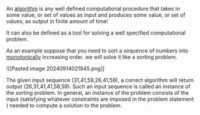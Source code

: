An [algorithm]() is any well defined computational procedure that takes in some value, or set of values as input and produces some value, or set of values, as output in finite amount of time!

It can also be defined as a tool for solving a well specified computational problem. 

As an example suppose that you need to sort a sequence of numbers into [monotonically](monotonic) increasing order. we will solve it like a sorting problem.
 
![[Pasted image 20240914021945.png]]

The given input sequence (31,41,59,26,41,58), a correct algorithm will return output (26,31,41,41,58,59). Such an input sequence is called an instance of the sorting problem. In general, an instance of the problem consists of the input (satisfying whatever constraints are imposed in the problem statement ) needed to compute a solution to the problem.

